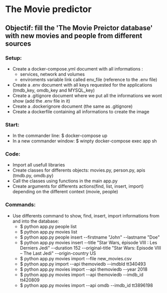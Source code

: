 # The Movie predictor

## Objectif: fill the 'The Movie Preictor database' with new movies and people from different sources

### Setup:

* Create a docker-compose.yml document with all informations :
  - services, network and volumes
  - enviroments variable link called env_file (reference to the .env file)
* Create a .env document with all keys requested for the applications (tmdb_key, omdb_key and MYSQL_key)
* Create a .gitignore document where we put all the informations we wont show (add the .env file in it)
* Create a .dockerignore document (the same as .gitignore)
* Create a dockerfile containing all informations to create the image

### Start:

* In the commander line:
  $ docker-compose up
* In a new commander window:
  $ winpty docker-compose exec app sh

### Code:

* Import all usefull libraries
* Create classes for differents objects: movies.py, person.py, apis (tmdb.py, omdb.py)
* Call the classes using functions in the main app.py
* Create arguments for differents actions(find, list, insert, import) depending on the different context (movie, people)

### Commands:

* Use differents command to show, find, insert, import informations from and into the database:
  - $ python app.py people list
  - $ python app.py movies list
  - $ python app.py people insert --firstname "John" --lastname "Doe"
  - $ python app.py movies insert --title "Star Wars, épisode VIII : Les Derniers Jedi" --duration 152 --original-title "Star Wars: Episode VIII – The Last Jedi" --origin-country US
  - $ python app.py movies import --file new_movies.csv
  - $ python app.py import --api themoviedb --imdbld tt340493
  - $ python app.py movies import --api themoviedb --year 2018
  - $ python app.py movies import --api themoviedb --imdb_id tt420809
  - $ python app.py movies import --api omdb --imdb_id tt3896198





